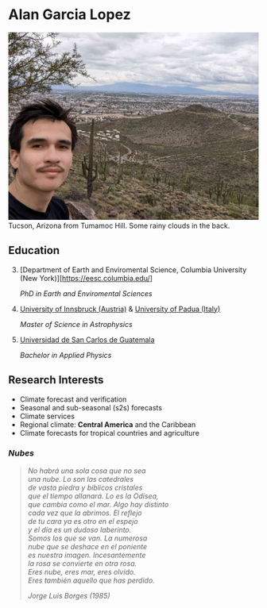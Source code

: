 # Alan Garcia Lopez

![Photo](photo-desert.jpg)
Tucson, Arizona from Tumamoc Hill. Some rainy clouds in the back. 

## Education


3. [Department of Earth and Enviromental Science, Columbia University (New York)][https://eesc.columbia.edu/]
   
   _PhD in Earth and Enviromental Sciences_
   
2. [University of Innsbruck (Austria)](https://www.uibk.ac.at/en/) & [University of Padua (Italy)](https://www.unipd.it/en/)
    
    _Master of Science in Astrophysics_
    
1. [Universidad de San Carlos de Guatemala](https://www.usac.edu.gt)

    _Bachelor in Applied Physics_
    
   
## Research Interests

* Climate forecast and verification
* Seasonal and sub-seasonal (s2s) forecasts
* Climate services 
* Regional climate: **Central America** and the Caribbean
* Climate forecasts for tropical countries and agriculture

###
### *Nubes* 
> *No habrá una sola cosa que no sea <br/>
> una nube. Lo son las catedrales<br/>
> de vasta piedra y biblícos cristales<br/>
> que el tiempo allanará. Lo es la Odisea,<br/>
> que cambia como el mar. Algo hay distinto <br/>
> cada vez que la abrimos. El reflejo<br/>
> de tu cara ya es otro en el espejo<br/>
> y el día es un dudoso laberinto. <br/>
> Somos los que se van. La numerosa<br/>
nube que se deshace en el poniente<br/>
>es nuestra imagen. Incesantemente <br/>
>la rosa se convierte en otra rosa.<br/>
>Eres nube, eres mar, eres olvido.<br/>
>Eres también aquello que has perdido.<br/>*
>
> <cite> Jorge Luis Borges (1985) </cite>
